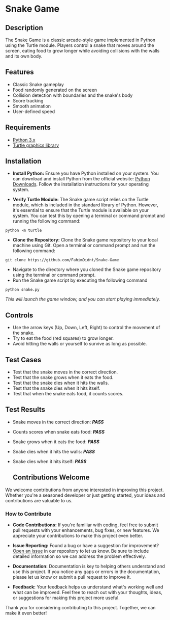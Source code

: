 
# Snake Game


## Description
The Snake Game is a classic arcade-style game implemented in Python using the Turtle module. Players control a snake that moves around the screen, eating food to grow longer while avoiding collisions with the walls and its own body.
## Features

- Classic Snake gameplay
- Food randomly generated on the screen
- Collision detection with boundaries and the snake's body
- Score tracking
- Smooth animation
- User-defined speed


## Requirements

- [Python 3.x](https://www.python.org/downloads/)
- [Turtle graphics library](https://docs.python.org/3/library/turtle.html)
## Installation
- **Install Python:** Ensure you have Python installed on your system. You can download and install Python from the official website: [Python Downloads](https://www.python.org/downloads/). Follow the installation instructions for your operating system.

- **Verify Turtle Module:** The Snake game script relies on the Turtle module, which is included in the standard library of Python. However, it's essential to ensure that the Turtle module is available on your system. You can test this by opening a terminal or command prompt and running the following command:

```shell
python -m turtle
```

- **Clone the Repository:** Clone the Snake game repository to your local machine using Git. Open a terminal or command prompt and run the following command:

```shell
git clone https://github.com/FahimDidnt/Snake-Game
```

- Navigate to the directory where you cloned the Snake game repository using the terminal or command prompt.
- Run the Snake game script by executing the following command
```shell
python snake.py
```

 *This will launch the game window, and you can start playing immediately.*
## Controls
- Use the arrow keys (Up, Down, Left, Right) to control the movement of the snake.
- Try to eat the food (red squares) to grow longer.
- Avoid hitting the walls or yourself to survive as long as possible.
## Test Cases
- Test that the snake moves in the correct direction.
- Test that the snake grows when it eats the food.
- Test that the snake dies when it hits the walls.
- Test that the snake dies when it hits itself.
- Test that when the snake eats food, it counts scores.
## Test Results
- Snake moves in the correct direction: ***PASS***
- Counts scores when snake eats food: ***PASS***
- Snake grows when it eats the food: ***PASS***
- Snake dies when it hits the walls: ***PASS***
- Snake dies when it hits itself: ***PASS***

  ## Contributions Welcome

We welcome contributions from anyone interested in improving this project. Whether you're a seasoned developer or just getting started, your ideas and contributions are valuable to us.

### How to Contribute

- **Code Contributions:** If you're familiar with coding, feel free to submit pull requests with your enhancements, bug fixes, or new features. We appreciate your contributions to make this project even better.

- **Issue Reporting:** Found a bug or have a suggestion for improvement? [Open an issue](https://github.com/FahimDidnt/Snake-Game/issues) in our repository to let us know. Be sure to include detailed information so we can address the problem effectively.

- **Documentation:** Documentation is key to helping others understand and use this project. If you notice any gaps or errors in the documentation, please let us know or submit a pull request to improve it.

- **Feedback:** Your feedback helps us understand what's working well and what can be improved. Feel free to reach out with your thoughts, ideas, or suggestions for making this project more useful.

Thank you for considering contributing to this project. Together, we can make it even better!

